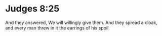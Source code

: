 # Judges 8:25

And they answered, We will willingly give them. And they spread a cloak, and every man threw in it the earrings of his spoil.
